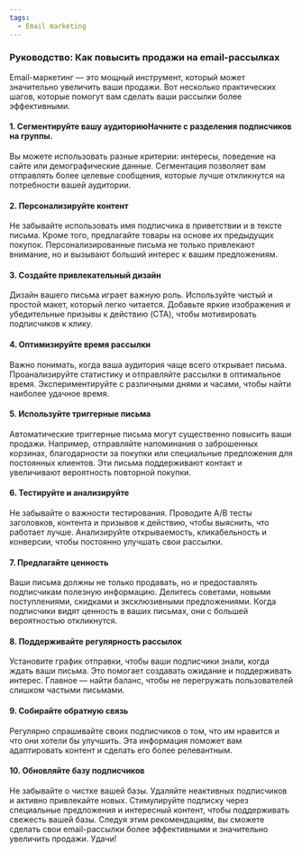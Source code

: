 ```yaml
---
tags:
  - Email marketing
---
```



### Руководство: Как повысить продажи на email-рассылках
Email-маркетинг — это мощный инструмент, который может значительно увеличить ваши продажи. Вот несколько практических шагов, которые помогут вам сделать ваши рассылки более эффективными.


#### 1. Сегментируйте вашу аудиториюНачните с разделения подписчиков на группы.
Вы можете использовать разные критерии: интересы, поведение на сайте или демографические данные. Сегментация позволяет вам отправлять более целевые сообщения, которые лучше откликнутся на потребности вашей аудитории.


#### 2. Персонализируйте контент
Не забывайте использовать имя подписчика в приветствии и в тексте письма. Кроме того, предлагайте товары на основе их предыдущих покупок. Персонализированные письма не только привлекают внимание, но и вызывают больший интерес к вашим предложениям.


#### 3. Создайте привлекательный дизайн
Дизайн вашего письма играет важную роль. Используйте чистый и простой макет, который легко читается. Добавьте яркие изображения и убедительные призывы к действию (CTA), чтобы мотивировать подписчиков к клику.


#### 4. Оптимизируйте время рассылки
Важно понимать, когда ваша аудитория чаще всего открывает письма. Проанализируйте статистику и отправляйте рассылки в оптимальное время. Экспериментируйте с различными днями и часами, чтобы найти наиболее удачное время.


#### 5. Используйте триггерные письма
Автоматические триггерные письма могут существенно повысить ваши продажи. Например, отправляйте напоминания о заброшенных корзинах, благодарности за покупки или специальные предложения для постоянных клиентов. Эти письма поддерживают контакт и увеличивают вероятность повторной покупки.


#### 6. Тестируйте и анализируйте
Не забывайте о важности тестирования. Проводите A/B тесты заголовков, контента и призывов к действию, чтобы выяснить, что работает лучше. Анализируйте открываемость, кликабельность и конверсии, чтобы постоянно улучшать свои рассылки.


#### 7. Предлагайте ценность
Ваши письма должны не только продавать, но и предоставлять подписчикам полезную информацию. Делитесь советами, новыми поступлениями, скидками и эксклюзивными предложениями. Когда подписчики видят ценность в ваших письмах, они с большей вероятностью откликнутся.


#### 8. Поддерживайте регулярность рассылок
Установите график отправки, чтобы ваши подписчики знали, когда ждать ваши письма. Это помогает создавать ожидание и поддерживать интерес. Главное — найти баланс, чтобы не перегружать пользователей слишком частыми письмами.
#### 9. Собирайте обратную связь
Регулярно спрашивайте своих подписчиков о том, что им нравится и что они хотели бы улучшить. Эта информация поможет вам адаптировать контент и сделать его более релевантным.


#### 10. Обновляйте базу подписчиков
Не забывайте о чистке вашей базы. Удаляйте неактивных подписчиков и активно привлекайте новых. Стимулируйте подписку через специальные предложения и интересный контент, чтобы поддерживать свежесть вашей базы.
Следуя этим рекомендациям, вы сможете сделать свои email-рассылки более эффективными и значительно увеличить продажи. Удачи!
